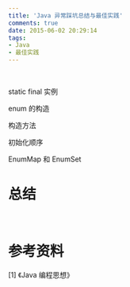 ```yaml
---
title: 'Java 异常踩坑总结与最佳实践'
comments: true
date: 2015-06-02 20:29:14
tags: 
- Java
- 最佳实践
---
```




<!--more-->

<br/>

static final 实例







enum 的构造

构造方法

初始化顺序





EnumMap 和 EnumSet












# 总结





<br/>

# 参考资料

[1] 《Java 编程思想》
